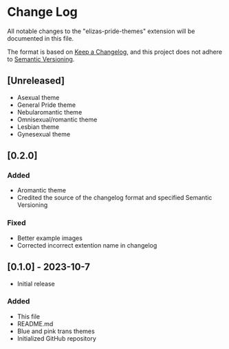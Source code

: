 # Change Log

All notable changes to the "elizas-pride-themes" extension will be documented in this file.

The format is based on [Keep a Changelog](https://keepachangelog.com/en/1.0.0/),
and this project does not adhere to [Semantic Versioning](https://semver.org/spec/v2.0.0.html).

## [Unreleased]

-   Asexual theme
-   General Pride theme
-   Nebularomantic theme
-   Omnisexual/romantic theme
-   Lesbian theme
-   Gynesexual theme

## [0.2.0]

### Added

-   Aromantic theme
-   Credited the source of the changelog format and specified Semantic Versioning

### Fixed

-   Better example images
-   Corrected incorrect extention name in changelog

## [0.1.0] - 2023-10-7

-   Initial release

### Added

-   This file
-   README.md
-   Blue and pink trans themes
-   Initialized GitHub repository
